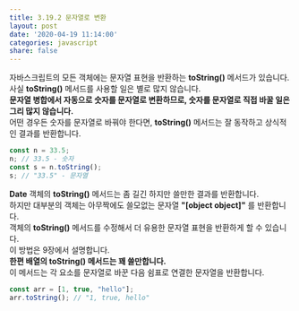 ```yaml
---
title: 3.19.2 문자열로 변환
layout: post
date: '2020-04-19 11:14:00'
categories: javascript
share: false
---
```


자바스크립트의 모든 객체에는 문자열 표현을 반환하는 **toString()** 메서드가 있습니다.  
사실 **toString()** 메서드를 사용할 일은 별로 많지 않습니다.  
**문자열 병합에서 자동으로 숫자를 문자열로 변환하므로, 숫자를 문자열로 직접 바꿀 일은 그리 많지 않습니다.**  
어떤 경우든 숫자를 문자열로 바꿔야 한다면, **toString()** 메서드는 잘 동작하고 상식적인 결과를 반환합니다.

```javascript
const n = 33.5;
n; // 33.5 - 숫자
const s = n.toString();
s; // "33.5" - 문자열
```

**Date** 객체의 **toString()** 메서드는 좀 길긴 하지만 쓸만한 결과를 반환합니다.  
하지만 대부분의 객체는 아무짝에도 쓸모없는 문자열 **"[object object]"** 를 반환합니다.  
객체의 **toString()** 메서드를 수정해서 더 유용한 문자열 표현을 반환하게 할 수 있습니다.  
이 방법은 9장에서 설명합니다.  
**한편 배열의 toString() 메서드는 꽤 쓸만합니다.**  
이 메서드는 각 요소를 문자열로 바꾼 다음 쉼표로 연결한 문자열을 반환합니다.

```javascript
const arr = [1, true, "hello"];
arr.toString(); // "1, true, hello"
```